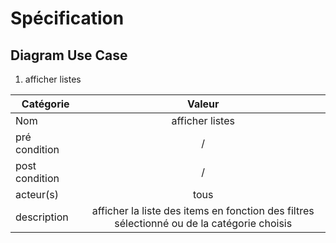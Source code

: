 # Spécification
## Diagram Use Case

1. afficher listes

| Catégorie      |                                           Valeur                                            |
|----------------|:-------------------------------------------------------------------------------------------:|
| Nom            |                                       afficher listes                                       |
| pré condition  |                                              /                                              |
| post condition |                                              /                                              |
| acteur(s)      |                                            tous                                             |
| description    | afficher la liste des items en fonction des filtres sélectionné ou de la catégorie choisis  |